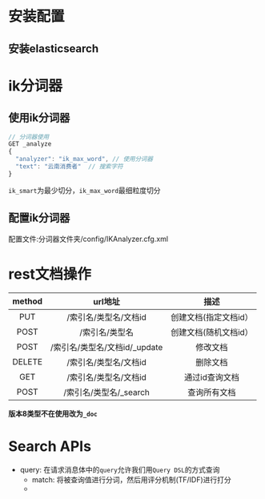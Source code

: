 # 安装配置
## 安装elasticsearch

# ik分词器
## 使用ik分词器
```js
// 分词器使用
GET _analyze
{
  "analyzer": "ik_max_word", // 使用分词器
  "text": "云南消费者"  // 搜索字符
}
```
`ik_smart`为最少切分，`ik_max_word`最细粒度切分

## 配置ik分词器

配置文件:分词器文件夹/config/IKAnalyzer.cfg.xml

# rest文档操作

| method | url地址                           | 描述                  |
| :----: | :-------------------------------: | :-------------------: |
| PUT    | /索引名/类型名/文档id         | 创建文档(指定文档id） |
| POST   | /索引名/类型名                | 创建文档(随机文档id） |
| POST   | /索引名/类型名/文档id/_update | 修改文档              |
| DELETE | /索引名/类型名/文档id         | 删除文档              |
| GET    | /索引名/类型名/文档id         | 通过id查询文档        |
| POST   | /索引名/类型名/_search        | 查询所有文档          |

**版本8类型不在使用改为`_doc`**

# Search APIs
- query: 在请求消息体中的`query`允许我们用`Query DSL`的方式查询
    - match: 将被查询值进行分词，然后用评分机制(TF/IDF)进行打分
    -
